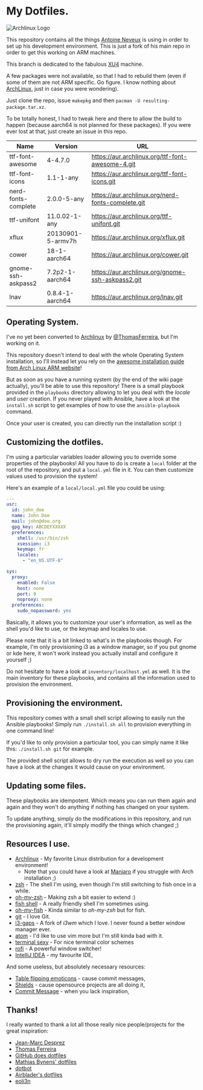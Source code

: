 # My Dotfiles.

![Archlinux Logo](https://upload.wikimedia.org/wikipedia/commons/thumb/1/17/Archlinux-vert-dark.svg/1280px-Archlinux-vert-dark.svg.png)

This repository contains all the things [Antoine Neveux](https://github.com/aneveux) is using in order to set up his development environment. This is just a fork of his main repo in order to get this working on ARM machines.

This branch is dedicated to the fabulous [XU4](https://www.hardkernel.com/main/products/prdt_info.php) machine.

A few packages were not available, so that I had to rebuild them (even if some of them are not ARM specific. Go figure. I know nothing about [ArchLinux](https://archlinuxarm.org/platforms/armv7/samsung/odroid-xu4), just in case you were wondering).

Just clone the repo, issue `makepkg` and then `pacman -U resulting-package.tar.xz`.

To be totally honest, I had to tweak here and there to allow the build to happen (because aarch64 is not planned for these packages). If you were ever lost at that, just create an issue in this repo.

|Name                                  |Version                       | URL                        |
|--------------------------------------|------------------------------|----------------------------|
|ttf-font-awesome                      |4-4.7.0                       |https://aur.archlinux.org/ttf-font-awesome-4.git|
|ttf-font-icons                        |1.1-1-any                     |https://aur.archlinux.org/ttf-font-icons.git|
|nerd-fonts-complete                   |2.0.0-5-any                   |https://aur.archlinux.org/nerd-fonts-complete.git|
|ttf-unifont                           |11.0.02-1-any                 |https://aur.archlinux.org/ttf-unifont.git|
|xflux                                 |20130901-5-armv7h             |https://aur.archlinux.org/xflux.git|
|cower                                 |18-1-aarch64                  |https://aur.archlinux.org/cower.git|
|gnome-ssh-askpass2 	                 |7.2p2-1-aarch64             	|https://aur.archlinux.org/gnome-ssh-askpass2.git
|lnav                                  |0.8.4-1-aarch64               |https://aur.archlinux.org/lnav.git|

## Operating System.

I've no yet been converted to [Archlinux](https://www.archlinux.org/) by [@ThomasFerreira](https://github.com/ThomasFerreira/), but I'm working on it.

This repository doesn't intend to deal with the whole Operating System installation, so I'll instead let you rely on the [awesome installation guide from Arch Linux ARM website](https://archlinuxarm.org/platforms/armv7/samsung/odroid-xu4)!

But as soon as you have a running system (by the end of the wiki page actually), you'll be able to use this repository! There is a small playbook provided in the `playbooks` directory allowing to let you deal with the *locale* and *user* creation. If you never played with Ansible, have a look at the `install.sh` script to get examples of how to use the `ansible-playbook` command.

Once your user is created, you can directly run the installation script :)

## Customizing the dotfiles.

I'm using a particular variables loader allowing you to override some properties of the playbooks! All you have to do is create a `local` folder at the root of the repository, and put a `local.yml` file in it. You can then customize values used to provision the system!

Here's an example of a `local/local.yml` file you could be using:

```yml
---
usr:
  id: john_doe
  name: John Doe
  mail: john@doe.org
  gpg_key: ABCDEFXXXXX
  preferences:
    shell: /usr/bin/zsh
    xsession: i3
    keymap: fr
    locales:
      - "en_US.UTF-8"

sys:
  proxy:
    enabled: False
    host: none
    port: 0
    noproxy: none
  preferences:
    sudo_nopassword: yes
```

Basically, it allows you to customize your user's information, as well as the shell you'd like to use, or the keymap and locales to use.

Please note that it is a bit linked to what's in the playbooks though. For example, I'm only provisioning i3 as a window manager, so if you put gnome or kde here, it won't work instead you actually install and configure it yourself ;)

Do not hesitate to have a look at `inventory/localhost.yml` as well. It is the main inventory for these playbooks, and contains all the information used to provision the environment.

## Provisioning the environment.

This repository comes with a small shell script allowing to easily run the Ansible playbooks! Simply run `./install.sh all` to provision everything in one command line!

If you'd like to only provision a particular tool, you can simply name it like this: `./install.sh git` for example.

The provided shell script allows to dry run the execution as well so you can have a look at the changes it would cause on your environment.

## Updating some files.

These playbooks are idempotent. Which means you can run them again and again and they won't do anything if nothing has changed on your system.

To update anything, simply do the modifications in this repository, and run the provisioning again, it'll simply modify the things which changed ;)

## Resources I use.

- [Archlinux](https://www.archlinux.org/) - My favorite Linux distribution for a development environment!
   - Note that you could have a look at [Manjaro](https://manjaro.org/) if you struggle with Arch installation ;)
- [zsh](http://www.zsh.org/) - The shell I'm using, even though I'm still switching to fish once in a while.
- [oh-my-zsh](http://ohmyz.sh/) - Making zsh a bit easier to extend :)
- [fish shell](http://fishshell.com/) - A really friendly shell I'm sometimes using.
- [oh-my-fish](https://github.com/oh-my-fish/oh-my-fish) - Kinda similar to *oh-my-zsh* but for fish.
- [git](https://git-scm.com/) - I love Git.
- [i3-gaps](https://github.com/Airblader/i3) - A fork of *i3wm* which I love. I never found a better window manager ever.
- [atom](https://atom.io/) - I'd like to use vim more but I'm still kinda bad with it.
- [terminal sexy](http://terminal.sexy/) - For nice terminal color schemes
- [rofi](https://davedavenport.github.io/rofi/) - A powerful window switcher!
- [IntelliJ IDEA](https://www.jetbrains.com/idea/) - my favourite IDE,

And some useless, but absolutely necessary resources:

- [Table flipping emoticons](http://japaneseemoticons.me/table-flipping-emoticons/) - cause commit messages,
- [Shields](http://shields.io/) - cause opensource projects are all doing it,
- [Commit Message](http://whatthecommit.com/) - when you lack inspiration,

## Thanks!

I really wanted to thank a lot all those really nice people/projects for the great inspiration:

- [Jean-Marc Desprez](https://github.com/jmdesprez)
- [Thomas Ferreira](https://github.com/ThomasFerreira)
- [GitHub does dotfiles](https://dotfiles.github.io/)
- [Mathias Bynens' dotfiles](https://github.com/mathiasbynens/dotfiles)
- [dotbot](https://github.com/anishathalye/dotbot)
- [Airblader's dotfiles](https://github.com/Airblader/dotfiles-manjaro)
- [eoli3n](https://github.com/eoli3n/dotfiles)

